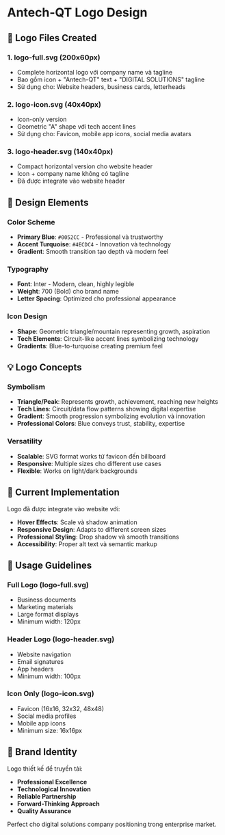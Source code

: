 # Antech-QT Logo Design

## 📁 Logo Files Created

### 1. **logo-full.svg** (200x60px)
- Complete horizontal logo với company name và tagline
- Bao gồm icon + "Antech-QT" text + "DIGITAL SOLUTIONS" tagline
- Sử dụng cho: Website headers, business cards, letterheads

### 2. **logo-icon.svg** (40x40px)  
- Icon-only version
- Geometric "A" shape với tech accent lines
- Sử dụng cho: Favicon, mobile app icons, social media avatars

### 3. **logo-header.svg** (140x40px)
- Compact horizontal version cho website header
- Icon + company name không có tagline
- Đã được integrate vào website header

## 🎨 Design Elements

### **Color Scheme**
- **Primary Blue**: `#0052CC` - Professional và trustworthy
- **Accent Turquoise**: `#4ECDC4` - Innovation và technology
- **Gradient**: Smooth transition tạo depth và modern feel

### **Typography**
- **Font**: Inter - Modern, clean, highly legible
- **Weight**: 700 (Bold) cho brand name
- **Letter Spacing**: Optimized cho professional appearance

### **Icon Design**
- **Shape**: Geometric triangle/mountain representing growth, aspiration
- **Tech Elements**: Circuit-like accent lines symbolizing technology
- **Gradients**: Blue-to-turquoise creating premium feel

## 💡 Logo Concepts

### **Symbolism**
- **Triangle/Peak**: Represents growth, achievement, reaching new heights
- **Tech Lines**: Circuit/data flow patterns showing digital expertise  
- **Gradient**: Smooth progression symbolizing evolution và innovation
- **Professional Colors**: Blue conveys trust, stability, expertise

### **Versatility**
- **Scalable**: SVG format works từ favicon đến billboard
- **Responsive**: Multiple sizes cho different use cases
- **Flexible**: Works on light/dark backgrounds

## 🔧 Current Implementation

Logo đã được integrate vào website với:
- **Hover Effects**: Scale và shadow animation
- **Responsive Design**: Adapts to different screen sizes  
- **Professional Styling**: Drop shadow và smooth transitions
- **Accessibility**: Proper alt text và semantic markup

## 📱 Usage Guidelines

### **Full Logo** (logo-full.svg)
- Business documents
- Marketing materials  
- Large format displays
- Minimum width: 120px

### **Header Logo** (logo-header.svg)  
- Website navigation
- Email signatures
- App headers
- Minimum width: 100px

### **Icon Only** (logo-icon.svg)
- Favicon (16x16, 32x32, 48x48)
- Social media profiles
- Mobile app icons
- Minimum size: 16x16px

## 🎯 Brand Identity

Logo thiết kế để truyền tải:
- **Professional Excellence** 
- **Technological Innovation**
- **Reliable Partnership**
- **Forward-Thinking Approach**
- **Quality Assurance**

Perfect cho digital solutions company positioning trong enterprise market.